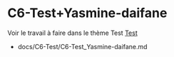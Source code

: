 
# C6-Test+Yasmine-daifane
 

Voir le travail à faire dans le thème Test
[Test](https://github.com/solicoders/evaluation/issues/10)


- docs/C6-Test/C6-Test_Yasmine-daifane.md 
 

